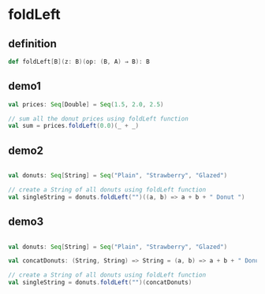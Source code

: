 # foldLeft

## definition

```scala
def foldLeft[B](z: B)(op: (B, A) ⇒ B): B
```

## demo1

```scala
val prices: Seq[Double] = Seq(1.5, 2.0, 2.5)

// sum all the donut prices using foldLeft function
val sum = prices.foldLeft(0.0)(_ + _)

```

## demo2

```scala

val donuts: Seq[String] = Seq("Plain", "Strawberry", "Glazed")

// create a String of all donuts using foldLeft function
val singleString = donuts.foldLeft("")((a, b) => a + b + " Donut ")

```

## demo3

```scala

val donuts: Seq[String] = Seq("Plain", "Strawberry", "Glazed")

val concatDonuts: (String, String) => String = (a, b) => a + b + " Donut "

// create a String of all donuts using foldLeft function
val singleString = donuts.foldLeft("")(concatDonuts)

```
